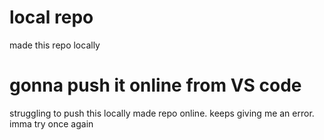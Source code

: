 # local repo
made this repo locally

# gonna push it online from VS code
 struggling to push this locally made repo online. keeps giving me an error.
 imma try once again